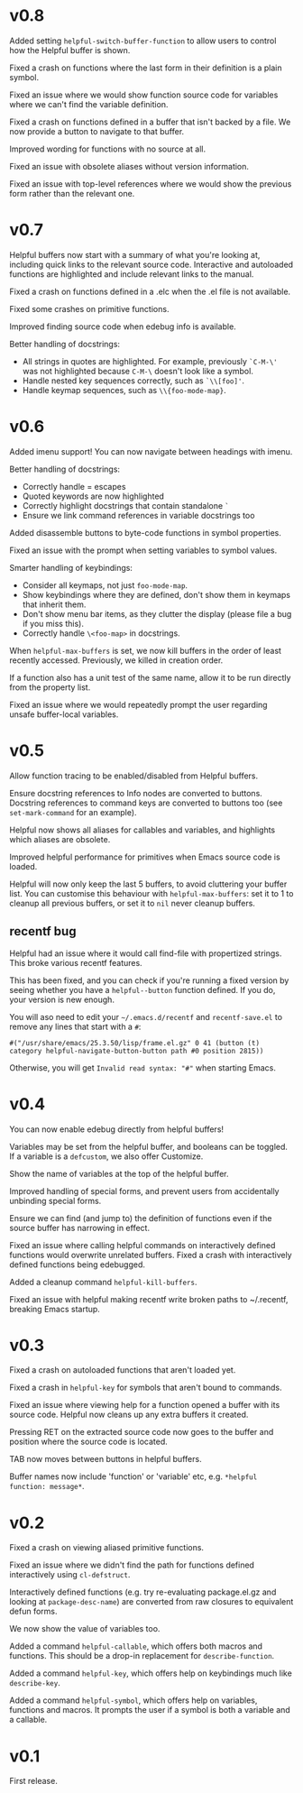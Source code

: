 # v0.8

Added setting `helpful-switch-buffer-function` to allow users to
control how the Helpful buffer is shown.

Fixed a crash on functions where the last form in their definition is
a plain symbol.

Fixed an issue where we would show function source code for variables
where we can't find the variable definition.

Fixed a crash on functions defined in a buffer that isn't backed by a
file. We now provide a button to navigate to that buffer.

Improved wording for functions with no source at all.

Fixed an issue with obsolete aliases without version information.

Fixed an issue with top-level references where we would show the
previous form rather than the relevant one.

# v0.7

Helpful buffers now start with a summary of what you're looking at,
including quick links to the relevant source code. Interactive and
autoloaded functions are highlighted and include relevant links to the
manual.

Fixed a crash on functions defined in a .elc when the .el file is not
available.

Fixed some crashes on primitive functions.

Improved finding source code when edebug info is available.

Better handling of docstrings:

* All strings in quotes are highlighted. For example, previously
  `` `C-M-\' `` was not highlighted because `C-M-\` doesn't look like
  a symbol.
* Handle nested key sequences correctly, such as `` `\\[foo]' ``.
* Handle keymap sequences, such as `\\{foo-mode-map}`.

# v0.6

Added imenu support! You can now navigate between headings with imenu.

Better handling of docstrings:

* Correctly handle \= escapes
* Quoted keywords are now highlighted
* Correctly highlight docstrings that contain standalone `` ` ``
* Ensure we link command references in variable docstrings too

Added disassemble buttons to byte-code functions in symbol properties.

Fixed an issue with the prompt when setting variables to symbol
values.

Smarter handling of keybindings:

* Consider all keymaps, not just `foo-mode-map`.
* Show keybindings where they are defined, don't show them in keymaps
  that inherit them.
* Don't show menu bar items, as they clutter the display (please file
  a bug if you miss this).
* Correctly handle `\<foo-map>` in docstrings.

When `helpful-max-buffers` is set, we now kill buffers in the order of
least recently accessed. Previously, we killed in creation order.

If a function also has a unit test of the same name, allow it to be
run directly from the property list.

Fixed an issue where we would repeatedly prompt the user regarding
unsafe buffer-local variables.

# v0.5

Allow function tracing to be enabled/disabled from Helpful buffers.

Ensure docstring references to Info nodes are converted to
buttons. Docstring references to command keys are converted to buttons
too (see `set-mark-command` for an example).

Helpful now shows all aliases for callables and variables, and
highlights which aliases are obsolete.

Improved helpful performance for primitives when Emacs source code is
loaded.

Helpful will now only keep the last 5 buffers, to avoid cluttering
your buffer list. You can customise this behaviour with
`helpful-max-buffers`: set it to 1 to cleanup all previous buffers, or
set it to `nil` never cleanup buffers.

## recentf bug

Helpful had an issue where it would call find-file with propertized
strings. This broke various recentf features.

This has been fixed, and you can check if you're running a fixed
version by seeing whether you have a `helpful--button` function
defined. If you do, your version is new enough.

You will aso need to edit your `~/.emacs.d/recentf` and
`recentf-save.el` to remove any lines that start with a `#`:

``` emacs-lisp
#("/usr/share/emacs/25.3.50/lisp/frame.el.gz" 0 41 (button (t) category helpful-navigate-button-button path #0 position 2815))
```

Otherwise, you will get `Invalid read syntax: "#"` when starting
Emacs.

# v0.4

You can now enable edebug directly from helpful buffers!

Variables may be set from the helpful buffer, and booleans can be
toggled. If a variable is a `defcustom`, we also offer Customize.

Show the name of variables at the top of the helpful buffer.

Improved handling of special forms, and prevent users from
accidentally unbinding special forms.

Ensure we can find (and jump to) the definition of functions even if the source
buffer has narrowing in effect.

Fixed an issue where calling helpful commands on interactively defined
functions would overwrite unrelated buffers. Fixed a crash with
interactively defined functions being edebugged.

Added a cleanup command `helpful-kill-buffers`.

Fixed an issue with helpful making recentf write broken paths to
~/.recentf, breaking Emacs startup.

# v0.3

Fixed a crash on autoloaded functions that aren't loaded yet.

Fixed a crash in `helpful-key` for symbols that aren't bound to
commands.

Fixed an issue where viewing help for a function opened a buffer with
its source code. Helpful now cleans up any extra buffers it created.

Pressing RET on the extracted source code now goes to the buffer and
position where the source code is located.

TAB now moves between buttons in helpful buffers.

Buffer names now include 'function' or 'variable' etc, e.g. `*helpful
function: message*`.

# v0.2

Fixed a crash on viewing aliased primitive functions.

Fixed an issue where we didn't find the path for functions defined
interactively using `cl-defstruct`.

Interactively defined functions (e.g. try re-evaluating package.el.gz
and looking at `package-desc-name`) are converted from raw closures to
equivalent defun forms.

We now show the value of variables too.

Added a command `helpful-callable`, which offers both macros and
functions. This should be a drop-in replacement for
`describe-function`.

Added a command `helpful-key`, which offers help on keybindings much
like `describe-key`.

Added a command `helpful-symbol`, which offers help on variables,
functions and macros. It prompts the user if a symbol is both a
variable and a callable.

# v0.1

First release.
